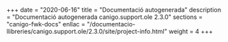 +++
date        = "2020-06-16"
title       = "Documentació autogenerada"
description = "Documentació autogenerada canigo.support.ole 2.3.0"
sections    = "canigo-fwk-docs"
enllac		= "/documentacio-llibreries/canigo.support.ole/2.3.0/site/project-info.html"
weight      = 4
+++
